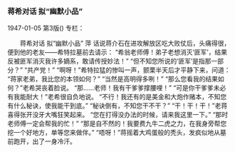 ### 蒋希对话  拟“幽默小品”

1947-01-05
第3版()
专栏：

　　蒋希对话
    拟“幽默小品”
    萍
    话说蒋介石在进攻解放区吃大败仗后，头痛得很，便到他的老友——希特拉墓前去请示：
    “希翁老师傅！弟子老想消灭‘匪军’，结果反被匪军消灭我许多嫡系，敢请传授妙法！”
    “但不知您所说的‘匪军’是指那一部分？”
    “共产党！”
    “啊呀！”希特拉猛的惨叫一声，颤栗半天后才平静下来，问道：
    “蒋家老弟，我比您的本领如何？”
    “当然是高明得多咧！”
    “那么您看我的结果如何？”老希哭丧着脸说。
    “那……老师！我有干爹爹撑腰哩！”
    “可是你干爹爹未必有我能耐大！”老希很自负地说。
    “不行！我还有的是美金和大炮作赌本，不知您有什么秘诀，使我能干到底。”
    “秘诀倒有，不知您干不干？”
    “干！干！干！”老蒋喜得张开没牙大嘴狂笑起来。
    “您在打得没办法的时候，请来我这里一下。”
    “那时老师傅一定会帮我的忙！”
    “那是自不然的！我要费九牛二虎之力，在我身旁帮您挖一个好地方，单等您来做伴。”
    “唔呀！”蒋摇着大鸡蛋般的秃头，发疯似地从墓前跑开，出了一身冷汗。
